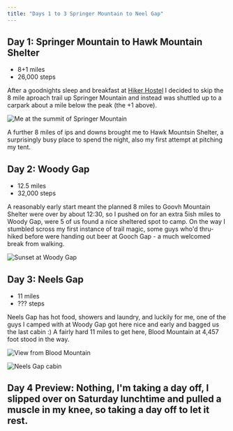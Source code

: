 ```yaml
---
title: "Days 1 to 3 Springer Mountain to Neel Gap"
---
```


## Day 1: Springer Mountain to Hawk Mountain Shelter

- 8+1 miles
- 26,000 steps

After a goodnights sleep and breakfast at [Hiker Hostel](http://hikerhostel.com) I decided to skip the 8 mile aproach trail up Springer Mountain and instead was shuttled up to a carpark about a mile below the peak (the +1 above).

![Me at the summit of Springer Mountain](https://flic.kr/p/FpBQMk)

A further 8 miles of ips and downs brought me to Hawk Mountsin Shelter, a surprisingly busy place to spend the night, also my first attempt at pitching my tent.

## Day 2: Woody Gap

- 12.5 miles
- 32,000 steps

A reasonably early start meant the planned 8 miles to Goovh Mountain Shelter were over by about 12:30, so I pushed on for an extra 5ish miles  to Woody Gap, were 5 of us found a nice sheltered spot to camp. On the way I stumbled scross my first instance of trail magic, some guys who'd thru-hiked before were handing out beer at Gooch Gap - a much welcomed break from walking.

![Sunset at Woody Gap](https://flic.kr/p/FpBQMk)

## Day 3: Neels Gap

- 11 miles
- ??? steps

Neels Gap has hot food, showers and laundry, and luckily for me, one of the guys I camped with at Woody Gap got here nice and early and bagged us the last cabin :) A fairly hard 11 miles to get here, Blood Mountain at 4,457 foot stood in the way. 

![View from Blood Mountain](https://flic.kr/p/FpBypk)

![Neels Gap cabin](https://flic.kr/p/FpBAMM)

## Day 4 Preview: Nothing, I'm taking a day off, I slipped over on Saturday lunchtime and pulled a muscle in my knee, so taking a day off to let it rest.